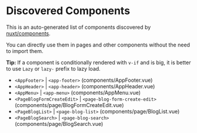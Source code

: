 # Discovered Components

This is an auto-generated list of components discovered by [nuxt/components](https://github.com/nuxt/components).

You can directly use them in pages and other components without the need to import them.

**Tip:** If a component is conditionally rendered with `v-if` and is big, it is better to use `Lazy` or `lazy-` prefix to lazy load.

- `<AppFooter>` | `<app-footer>` (components/AppFooter.vue)
- `<AppHeader>` | `<app-header>` (components/AppHeader.vue)
- `<AppMenu>` | `<app-menu>` (components/AppMenu.vue)
- `<PageBlogFormCreateEdit>` | `<page-blog-form-create-edit>` (components/page/BlogFormCreateEdit.vue)
- `<PageBlogList>` | `<page-blog-list>` (components/page/BlogList.vue)
- `<PageBlogSearch>` | `<page-blog-search>` (components/page/BlogSearch.vue)

